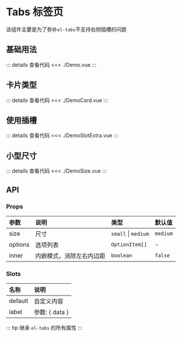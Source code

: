 # Tabs 标签页

该组件主要是为了弥补`el-tabs`不支持右侧插槽的问题

<script setup>
import Demo from './Demo.vue'
import DemoCard from './DemoCard.vue'
import DemoSlotExtra from './DemoSlotExtra.vue'
import DemoSize from './DemoSize.vue'
</script>

## 基础用法

<Demo></Demo>

::: details 查看代码
<<< ./Demo.vue
:::

## 卡片类型

<DemoCard></DemoCard>

::: details 查看代码
<<< ./DemoCard.vue
:::

## 使用插槽

<DemoSlotExtra></DemoSlotExtra>

::: details 查看代码
<<< ./DemoSlotExtra.vue
:::

## 小型尺寸

<DemoSize></DemoSize>

::: details 查看代码
<<< ./DemoSize.vue
:::

## API

### Props

| 参数    | 说明                     | 类型                | 默认值   |
| :------ | :----------------------- | :------------------ | :------- |
| size    | 尺寸                     | `small` \| `medium` | `medium` |
| options | 选项列表                 | `OptionItem[]`      | -        |
| inner   | 内嵌模式，消除左右内边距 | `boolean`           | `false`  |

### Slots

| 名称    | 说明             |
| :------ | :--------------- |
| default | 自定义内容       |
| label   | 参数: \{ data \} |

::: tip
继承 `el-tabs` 的所有属性
:::
